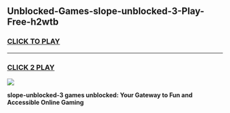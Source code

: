 
## Unblocked-Games-slope-unblocked-3-Play-Free-h2wtb
<h3>
<a href="https://premium76.site?title=slope-unblocked-3&ref=23A">CLICK TO PLAY</a></h3>
<hr>

<h3>
<a href="https://premium76.site?title=slope-unblocked-3&ref=23A">CLICK 2 PLAY</a>
  
</h3>

<a href="https://premium76.site?title=slope-unblocked-3&ref=23A"><img src="https://clearcache.store/games.png"></a>


**slope-unblocked-3 games unblocked: Your Gateway to Fun and Accessible Online Gaming**
